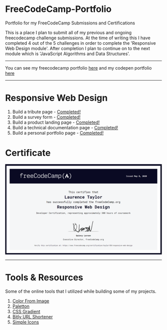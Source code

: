 # FreeCodeCamp-Portfolio
Portfolio for my FreeCodeCamp Submissions and Certifications

This is a place I plan to submit all of my previous and ongoing freecodecamp challenge submissions. At the time of writing this I have completed 4 out of the 5 challenges in order to complete the 'Responsive Web Design module'. After completion I plan to continue on to the next module which is 'JavaScript Algorithms and Data Structures'.

<hr>

You can see my freecodecamp portfolio [here](https://www.freecodecamp.org/taylor150) and my codepen portfolio [here](https://codepen.io/dashboard/)

<hr>

# Responsive Web Design
1. Build a tribute page - [Completed!](https://codepen.io/taylor150/pen/mdeObpw)
2. Build a survey form - [Completed!](https://codepen.io/taylor150/pen/GRpNwww)
3. Build a product landing page - [Completed!](https://codepen.io/taylor150/pen/OJyWdMX)
4. Build a technical documentation page - [Completed!](https://codepen.io/taylor150/pen/LYpOPoQ)
5. Build a personal portfolio page - [Completed!](https://codepen.io/taylor150/pen/xxwpYaO)

# Certificate
<img src="Certification/Responsive Web Design.png">

<hr>

# Tools & Resources

Some of the online tools that I utilized while building some of my projects.

1. [Color From Image](https://html-color-codes.info/colors-from-image/#)
2. [Paletton](https://paletton.com/#uid=15x0u0kllllaFw0g0qFqFg0w0aF)
3. [CSS Gradient](https://cssgradient.io/)
4. [Bitly URL Shortener](https://app.bitly.com/Bk4tfaNh5qX/bitlinks/3f3Jr1X)
5. [Simple Icons](https://simpleicons.org/)

